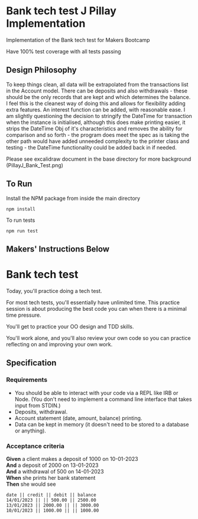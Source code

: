 # Bank tech test J Pillay Implementation

Implementation of the Bank tech test for Makers Bootcamp

Have 100% test coverage with all tests passing

## Design Philosophy

To keep things clean, all data will be extrapolated from the transactions list in the Account model. There can be deposits and also withdrawals - these should be the only records that are kept and which determines the balance. I feel this is the cleanest way of doing this and allows for flexibility adding extra features. An interest function can be added, with reasonable ease.
I am slightly questioning the decision to stringify the DateTime for transaction when the instance is initialised, although this does make printing easier, it strips the DateTime Obj of it's characteristics and removes the ability for comparison and so forth - the program does meet the spec as is taking the other path would have added unneeded complexity to the printer class and testing - the DateTime functionality could be added back in if needed.

Please see excalidraw document in the base directory for more background (PillayJ_Bank_Test.png)

## To Run

Install the NPM package from inside the main directory

```
npm install
```

To run tests

```
npm run test
```

## Makers' Instructions Below

# Bank tech test

Today, you'll practice doing a tech test.

For most tech tests, you'll essentially have unlimited time.  This practice session is about producing the best code you can when there is a minimal time pressure.

You'll get to practice your OO design and TDD skills.

You'll work alone, and you'll also review your own code so you can practice reflecting on and improving your own work.

## Specification

### Requirements

* You should be able to interact with your code via a REPL like IRB or Node.  (You don't need to implement a command line interface that takes input from STDIN.)
* Deposits, withdrawal.
* Account statement (date, amount, balance) printing.
* Data can be kept in memory (it doesn't need to be stored to a database or anything).

### Acceptance criteria

**Given** a client makes a deposit of 1000 on 10-01-2023  
**And** a deposit of 2000 on 13-01-2023  
**And** a withdrawal of 500 on 14-01-2023  
**When** she prints her bank statement  
**Then** she would see

```
date || credit || debit || balance
14/01/2023 || || 500.00 || 2500.00
13/01/2023 || 2000.00 || || 3000.00
10/01/2023 || 1000.00 || || 1000.00
```
